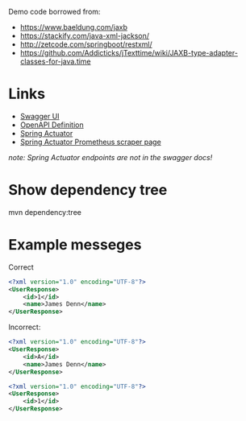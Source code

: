 Demo code borrowed from:

- https://www.baeldung.com/jaxb
- https://stackify.com/java-xml-jackson/
- http://zetcode.com/springboot/restxml/
- https://github.com/Addicticks/jTexttime/wiki/JAXB-type-adapter-classes-for-java.time

# Links

- [Swagger UI](http://127.0.0.1:8080/swagger-ui/)
- [OpenAPI Definition](http://127.0.0.1:8080/v3/api-docs)
- [Spring Actuator](http://127.0.0.1:8080/actuator)
- [Spring Actuator Prometheus scraper page](http://127.0.0.1:8080/actuator/prometheus)

_note: Spring Actuator endpoints are not in the swagger docs!_

# Show dependency tree

mvn dependency:tree

# Example messeges

Correct

```xml
<?xml version="1.0" encoding="UTF-8"?>
<UserResponse>
    <id>1</id>
    <name>James Denn</name>
</UserResponse>
```

Incorrect:

```xml
<?xml version="1.0" encoding="UTF-8"?>
<UserResponse>
    <id>A</id>
    <name>James Denn</name>
</UserResponse>
```

```xml
<?xml version="1.0" encoding="UTF-8"?>
<UserResponse>
    <id>1</id>
</UserResponse>
```
